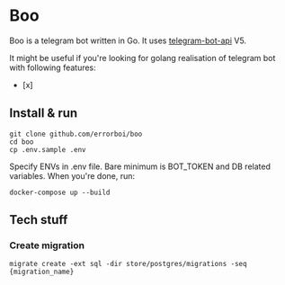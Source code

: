 # Boo

Boo is a telegram bot written in Go. It uses [telegram-bot-api](github.com/go-telegram-bot-api/telegram-bot-api) V5.

It might be useful if you're looking for golang realisation of telegram bot with following features:
- [x] 

## Install & run
```
git clone github.com/errorboi/boo
cd boo
cp .env.sample .env
```
Specify ENVs in .env file. Bare minimum is BOT_TOKEN and DB related variables.
When you're done, run:
```
docker-compose up --build
```



## Tech stuff

### Create migration
```
migrate create -ext sql -dir store/postgres/migrations -seq {migration_name}
```